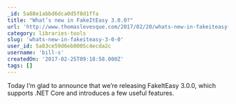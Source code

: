 ```yaml
---
_id: 5a88e1abbd6dca0d5f0d1ffa
title: "What’s new in FakeItEasy 3.0.0?"
url: 'http://www.thomaslevesque.com/2017/02/20/whats-new-in-fakeiteasy-3-0-0/'
category: libraries-tools
slug: 'whats-new-in-fakeiteasy-3-0-0'
user_id: 5a83ce59d6eb0005c4ecda2c
username: 'bill-s'
createdOn: '2017-02-25T09:18:58.000Z'
tags: []
---
```


Today I’m glad to announce that we’re releasing FakeItEasy 3.0.0, which supports .NET Core and introduces a few useful features.

